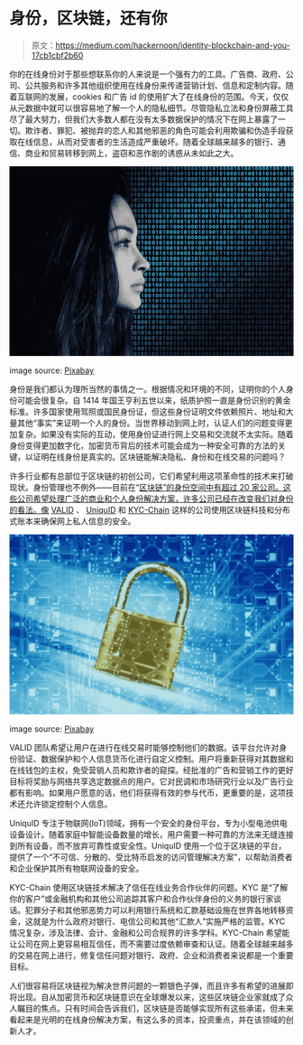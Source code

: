 # 身份，区块链，还有你

> 原文：<https://medium.com/hackernoon/identity-blockchain-and-you-17cb1cbf2b60>

你的在线身份对于那些想联系你的人来说是一个强有力的工具。广告商、政府、公司、公共服务和许多其他组织使用在线身份来传递营销计划、信息和定制内容。随着互联网的发展，cookies 和广告 id 的使用扩大了在线身份的范围。今天，仅仅从元数据中就可以很容易地了解一个人的隐私细节。尽管隐私立法和身份屏蔽工具尽了最大努力，但我们大多数人都在没有太多数据保护的情况下在网上暴露了一切。欺诈者、罪犯、被抛弃的恋人和其他邪恶的角色可能会利用欺骗和伪造手段获取在线信息，从而对受害者的生活造成严重破坏。随着全球越来越多的银行、通信、商业和贸易转移到网上，盗窃和恶作剧的诱惑从未如此之大。

![](img/6e83ed93baf480ccb895ad530fbea606.png)

image source: [Pixabay](https://pixabay.com/)

身份是我们都认为理所当然的事情之一。根据情况和环境的不同，证明你的个人身份可能会很复杂。自 1414 年国王亨利五世以来，纸质护照一直是身份识别的黄金标准。许多国家使用驾照或国民身份证，但这些身份证明文件依赖照片、地址和大量其他“事实”来证明一个人的身份。当世界移动到网上时，认证人们的问题变得更加复杂。如果没有实际的互动，使用身份证进行网上交易和交流就不太实际。随着身份变得更加数字化，加密货币背后的技术可能会成为一种安全可靠的方法的关键，以证明在线身份是真实的。区块链能解决隐私、身份和在线交易的问题吗？

许多行业都有总部位于区块链的初创公司，它们希望利用这项革命性的技术来打破现状。身份管理也不例外——目前在“[区块链”的身份空间中有超过 20 家公司。这些公司希望处理广泛的商业和个人身份解决方案，许多公司已经在改变我们对身份的看法。像](https://letstalkpayments.com/22-companies-leveraging-blockchain-for-identity-management-and-authentication/) [VALID](https://valid.global/) 、 [UniquID](http://uniquid.com/) 和 [KYC-Chain](https://kyc-chain.com/) 这样的公司使用区块链科技和分布式账本来确保网上私人信息的安全。

![](img/209dc867a019e3b654e9fa203fdaf368.png)

image source: [Pixabay](https://pixabay.com/)

VALID 团队希望让用户在进行在线交易时能够控制他们的数据。该平台允许对身份验证、数据保护和个人信息货币化进行自定义控制。用户将重新获得对其数据和在线钱包的主权，免受营销人员和欺诈者的窥探。经批准的广告和营销工作的更好目标将奖励与网络共享选定数据点的用户。它对民调和市场研究行业以及广告行业都有影响。如果用户愿意的话，他们将获得有效的参与代币，更重要的是，这项技术还允许锁定控制个人信息。

UniquID 专注于物联网(IoT)领域，拥有一个安全的身份平台，专为小型电池供电设备设计。随着家庭中智能设备数量的增长，用户需要一种可靠的方法来无缝连接到所有设备，而不放弃可靠性或安全性。UniquID 使用一个位于区块链的平台，提供了一个“不可信、分散的、受比特币启发的访问管理解决方案”，以帮助消费者和企业保护其所有物联网设备的安全。

KYC-Chain 使用区块链技术解决了信任在线业务合作伙伴的问题。KYC 是“了解你的客户”或金融机构和其他公司追踪其客户和合作伙伴身份的义务的银行家谈话。犯罪分子和其他邪恶势力可以利用银行系统和汇款基础设施在世界各地转移资金，这就是为什么政府对银行、电信公司和其他“汇款人”实施严格的监管。KYC 情况复杂，涉及法律、会计、金融和公司合规界的许多学科。KYC-Chain 希望能让公司在网上更容易相互信任，而不需要过度依赖审查和认证。随着全球越来越多的交易在网上进行，修复信任问题对银行、政府、企业和消费者来说都是一个重要目标。

人们很容易将区块链视为解决世界问题的一颗银色子弹，而且许多有希望的进展即将出现。自从加密货币和区块链意识在全球爆发以来，这些区块链企业家就成了众人瞩目的焦点。只有时间会告诉我们，区块链是否能够实现所有这些承诺，但未来看起来是光明的在线身份解决方案，有这么多的资本，投资重点，并在该领域的创新人才。